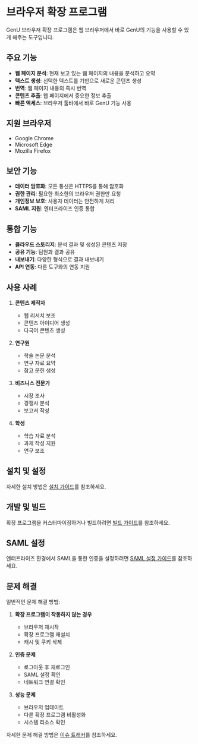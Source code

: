 # 브라우저 확장 프로그램

GenU 브라우저 확장 프로그램은 웹 브라우저에서 바로 GenU의 기능을 사용할 수 있게 해주는 도구입니다.

## 주요 기능

- **웹 페이지 분석**: 현재 보고 있는 웹 페이지의 내용을 분석하고 요약
- **텍스트 생성**: 선택한 텍스트를 기반으로 새로운 콘텐츠 생성
- **번역**: 웹 페이지 내용의 즉시 번역
- **콘텐츠 추출**: 웹 페이지에서 중요한 정보 추출
- **빠른 액세스**: 브라우저 툴바에서 바로 GenU 기능 사용

## 지원 브라우저

- Google Chrome
- Microsoft Edge
- Mozilla Firefox

## 보안 기능

- **데이터 암호화**: 모든 통신은 HTTPS를 통해 암호화
- **권한 관리**: 필요한 최소한의 브라우저 권한만 요청
- **개인정보 보호**: 사용자 데이터는 안전하게 처리
- **SAML 지원**: 엔터프라이즈 인증 통합

## 통합 기능

- **클라우드 스토리지**: 분석 결과 및 생성된 콘텐츠 저장
- **공유 기능**: 팀원과 결과 공유
- **내보내기**: 다양한 형식으로 결과 내보내기
- **API 연동**: 다른 도구와의 연동 지원

## 사용 사례

1. **콘텐츠 제작자**
   - 웹 리서치 보조
   - 콘텐츠 아이디어 생성
   - 다국어 콘텐츠 생성

2. **연구원**
   - 학술 논문 분석
   - 연구 자료 요약
   - 참고 문헌 생성

3. **비즈니스 전문가**
   - 시장 조사
   - 경쟁사 분석
   - 보고서 작성

4. **학생**
   - 학습 자료 분석
   - 과제 작성 지원
   - 연구 보조

## 설치 및 설정

자세한 설치 방법은 [설치 가이드](EXTENSION_INSTALL.md)를 참조하세요.

## 개발 및 빌드

확장 프로그램을 커스터마이징하거나 빌드하려면 [빌드 가이드](EXTENSION_BUILD.md)를 참조하세요.

## SAML 설정

엔터프라이즈 환경에서 SAML을 통한 인증을 설정하려면 [SAML 설정 가이드](EXTENSION_SAML.md)를 참조하세요.

## 문제 해결

일반적인 문제 해결 방법:

1. **확장 프로그램이 작동하지 않는 경우**
   - 브라우저 재시작
   - 확장 프로그램 재설치
   - 캐시 및 쿠키 삭제

2. **인증 문제**
   - 로그아웃 후 재로그인
   - SAML 설정 확인
   - 네트워크 연결 확인

3. **성능 문제**
   - 브라우저 업데이트
   - 다른 확장 프로그램 비활성화
   - 시스템 리소스 확인

자세한 문제 해결 방법은 [이슈 트래커](https://github.com/aws-samples/generative-ai-use-cases/issues)를 참조하세요.